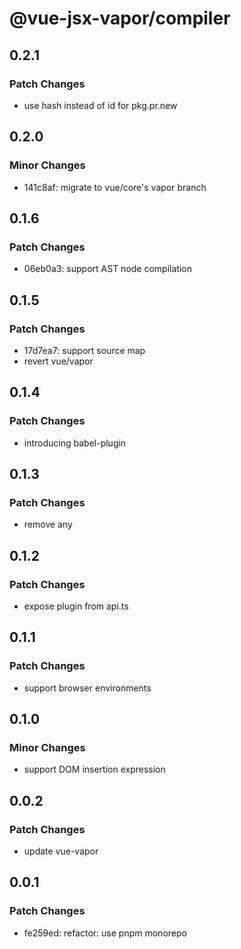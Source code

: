 # @vue-jsx-vapor/compiler

## 0.2.1

### Patch Changes

- use hash instead of id for pkg.pr.new

## 0.2.0

### Minor Changes

- 141c8af: migrate to vue/core's vapor branch

## 0.1.6

### Patch Changes

- 06eb0a3: support AST node compilation

## 0.1.5

### Patch Changes

- 17d7ea7: support source map
- revert vue/vapor

## 0.1.4

### Patch Changes

- introducing babel-plugin

## 0.1.3

### Patch Changes

- remove any

## 0.1.2

### Patch Changes

- expose plugin from api.ts

## 0.1.1

### Patch Changes

- support browser environments

## 0.1.0

### Minor Changes

- support DOM insertion expression

## 0.0.2

### Patch Changes

- update vue-vapor

## 0.0.1

### Patch Changes

- fe259ed: refactor: use pnpm monorepo
